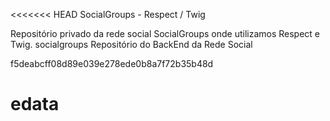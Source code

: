 <<<<<<< HEAD SocialGroups - Respect / Twig

Repositório privado da rede social SocialGroups onde utilizamos Respect e Twig.
socialgroups
Repositório do BackEnd da Rede Social

f5deabcff08d89e039e278ede0b8a7f72b35b48d
# edata
